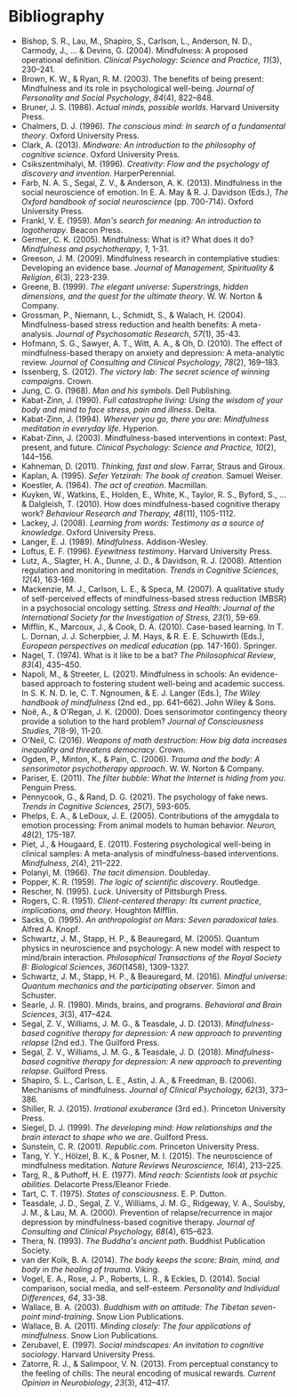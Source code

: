 # **Bibliography**

* Bishop, S. R., Lau, M., Shapiro, S., Carlson, L., Anderson, N. D., Carmody, J., ... & Devins, G. (2004). Mindfulness: A proposed operational definition. *Clinical Psychology: Science and Practice, 11*(3), 230–241.
* Brown, K. W., & Ryan, R. M. (2003). The benefits of being present: Mindfulness and its role in psychological well-being. *Journal of Personality and Social Psychology*, *84*(4), 822–848.
* Bruner, J. S. (1986). *Actual minds, possible worlds*. Harvard University Press.
* Chalmers, D. J. (1996). *The conscious mind: In search of a fundamental theory*. Oxford University Press.
* Clark, A. (2013). *Mindware: An introduction to the philosophy of cognitive science*. Oxford University Press.
* Csikszentmihalyi, M. (1996). *Creativity: Flow and the psychology of discovery and invention*. HarperPerennial.
* Farb, N. A. S., Segal, Z. V., & Anderson, A. K. (2013). Mindfulness in the social neuroscience of emotion. In E. A. May & R. J. Davidson (Eds.), *The Oxford handbook of social neuroscience* (pp. 700-714). Oxford University Press.
* Frankl, V. E. (1959). *Man's search for meaning: An introduction to logotherapy*. Beacon Press.
* Germer, C. K. (2005). Mindfulness: What is it? What does it do? *Mindfulness and psychotherapy*, *1*, 1-31.
* Greeson, J. M. (2009). Mindfulness research in contemplative studies: Developing an evidence base. *Journal of Management, Spirituality & Religion*, *6*(3), 223-239.
* Greene, B. (1999). *The elegant universe: Superstrings, hidden dimensions, and the quest for the ultimate theory*. W. W. Norton & Company.
* Grossman, P., Niemann, L., Schmidt, S., & Walach, H. (2004). Mindfulness-based stress reduction and health benefits: A meta-analysis. *Journal of Psychosomatic Research*, *57*(1), 35-43.
* Hofmann, S. G., Sawyer, A. T., Witt, A. A., & Oh, D. (2010). The effect of mindfulness-based therapy on anxiety and depression: A meta-analytic review. *Journal of Consulting and Clinical Psychology*, *78*(2), 169–183.
* Issenberg, S. (2012). *The victory lab: The secret science of winning campaigns*. Crown.
* Jung, C. G. (1968). *Man and his symbols*. Dell Publishing.
* Kabat-Zinn, J. (1990). *Full catastrophe living: Using the wisdom of your body and mind to face stress, pain and illness*. Delta.
* Kabat-Zinn, J. (1994). *Wherever you go, there you are: Mindfulness meditation in everyday life*. Hyperion.
* Kabat-Zinn, J. (2003). Mindfulness-based interventions in context: Past, present, and future. *Clinical Psychology: Science and Practice, 10*(2), 144–156.
* Kahneman, D. (2011). *Thinking, fast and slow*. Farrar, Straus and Giroux.
* Kaplan, A. (1995). *Sefer Yetzirah: The book of creation*. Samuel Weiser.
* Koestler, A. (1964). *The act of creation*. Macmillan.
* Kuyken, W., Watkins, E., Holden, E., White, K., Taylor, R. S., Byford, S., ... & Dalgleish, T. (2010). How does mindfulness-based cognitive therapy work? *Behaviour Research and Therapy, 48*(11), 1105-1112.
* Lackey, J. (2008). *Learning from words: Testimony as a source of knowledge*. Oxford University Press.
* Langer, E. J. (1989). *Mindfulness*. Addison-Wesley.
* Loftus, E. F. (1996). *Eyewitness testimony*. Harvard University Press.
* Lutz, A., Slagter, H. A., Dunne, J. D., & Davidson, R. J. (2008). Attention regulation and monitoring in meditation. *Trends in Cognitive Sciences*, *12*(4), 163-169.
* Mackenzie, M. J., Carlson, L. E., & Speca, M. (2007). A qualitative study of self-perceived effects of mindfulness-based stress reduction (MBSR) in a psychosocial oncology setting. *Stress and Health: Journal of the International Society for the Investigation of Stress, 23*(1), 59-69.
* Mifflin, K., Marcoux, J., & Cook, D. A. (2010). Case-based learning. In T. L. Dornan, J. J. Scherpbier, J. M. Hays, & R. E. E. Schuwirth (Eds.), *European perspectives on medical education* (pp. 147-160). Springer.
* Nagel, T. (1974). What is it like to be a bat? *The Philosophical Review*, *83*(4), 435–450.
* Napoli, M., & Streeter, L. (2021). Mindfulness in schools: An evidence-based approach to fostering student well-being and academic success. In S. K. N. D. Ie, C. T. Ngnoumen, & E. J. Langer (Eds.), *The Wiley handbook of mindfulness* (2nd ed., pp. 641–662). John Wiley & Sons.
* Noë, A., & O'Regan, J. K. (2000). Does sensorimotor contingency theory provide a solution to the hard problem? *Journal of Consciousness Studies, 7*(8-9), 11-20.
* O'Neil, C. (2016). *Weapons of math destruction: How big data increases inequality and threatens democracy*. Crown.
* Ogden, P., Minton, K., & Pain, C. (2006). *Trauma and the body: A sensorimotor psychotherapy approach*. W. W. Norton & Company.
* Pariser, E. (2011). *The filter bubble: What the Internet is hiding from you*. Penguin Press.
* Pennycook, G., & Rand, D. G. (2021). The psychology of fake news. *Trends in Cognitive Sciences, 25*(7), 593-605.
* Phelps, E. A., & LeDoux, J. E. (2005). Contributions of the amygdala to emotion processing: From animal models to human behavior. *Neuron, 48*(2), 175-187.
* Piet, J., & Hougaard, E. (2011). Fostering psychological well-being in clinical samples: A meta-analysis of mindfulness-based interventions. *Mindfulness*, *2*(4), 211–222.
* Polanyi, M. (1966). *The tacit dimension*. Doubleday.
* Popper, K. R. (1959). *The logic of scientific discovery*. Routledge.
* Rescher, N. (1995). *Luck*. University of Pittsburgh Press.
* Rogers, C. R. (1951). *Client-centered therapy: Its current practice, implications, and theory*. Houghton Mifflin.
* Sacks, O. (1995). *An anthropologist on Mars: Seven paradoxical tales*. Alfred A. Knopf.
* Schwartz, J. M., Stapp, H. P., & Beauregard, M. (2005). Quantum physics in neuroscience and psychology: A new model with respect to mind/brain interaction. *Philosophical Transactions of the Royal Society B: Biological Sciences*, *360*(1458), 1309-1327.
* Schwartz, J. M., Stapp, H. P., & Beauregard, M. (2016). *Mindful universe: Quantum mechanics and the participating observer*. Simon and Schuster.
* Searle, J. R. (1980). Minds, brains, and programs. *Behavioral and Brain Sciences*, *3*(3), 417–424.
* Segal, Z. V., Williams, J. M. G., & Teasdale, J. D. (2013). *Mindfulness-based cognitive therapy for depression: A new approach to preventing relapse* (2nd ed.). The Guilford Press.
* Segal, Z. V., Williams, J. M. G., & Teasdale, J. D. (2018). *Mindfulness-based cognitive therapy for depression: A new approach to preventing relapse*. Guilford Press.
* Shapiro, S. L., Carlson, L. E., Astin, J. A., & Freedman, B. (2006). Mechanisms of mindfulness. *Journal of Clinical Psychology, 62*(3), 373–386.
* Shiller, R. J. (2015). *Irrational exuberance* (3rd ed.). Princeton University Press.
* Siegel, D. J. (1999). *The developing mind: How relationships and the brain interact to shape who we are*. Guilford Press.
* Sunstein, C. R. (2001). *Republic.com*. Princeton University Press.
* Tang, Y. Y., Hölzel, B. K., & Posner, M. I. (2015). The neuroscience of mindfulness meditation. *Nature Reviews Neuroscience, 16*(4), 213–225.
* Targ, R., & Puthoff, H. E. (1977). *Mind reach: Scientists look at psychic abilities*. Delacorte Press/Eleanor Friede.
* Tart, C. T. (1975). *States of consciousness*. E. P. Dutton.
* Teasdale, J. D., Segal, Z. V., Williams, J. M. G., Ridgeway, V. A., Soulsby, J. M., & Lau, M. A. (2000). Prevention of relapse/recurrence in major depression by mindfulness-based cognitive therapy. *Journal of Consulting and Clinical Psychology, 68*(4), 615–623.
* Thera, N. (1993). *The Buddha's ancient path*. Buddhist Publication Society.
* van der Kolk, B. A. (2014). *The body keeps the score: Brain, mind, and body in the healing of trauma*. Viking.
* Vogel, E. A., Rose, J. P., Roberts, L. R., & Eckles, D. (2014). Social comparison, social media, and self-esteem. *Personality and Individual Differences, 64*, 33-38.
* Wallace, B. A. (2003). *Buddhism with an attitude: The Tibetan seven-point mind-training*. Snow Lion Publications.
* Wallace, B. A. (2011). *Minding closely: The four applications of mindfulness*. Snow Lion Publications.
* Zerubavel, E. (1997). *Social mindscapes: An invitation to cognitive sociology*. Harvard University Press.
* Zatorre, R. J., & Salimpoor, V. N. (2013). From perceptual constancy to the feeling of chills: The neural encoding of musical rewards. *Current Opinion in Neurobiology*, *23*(3), 412–417.